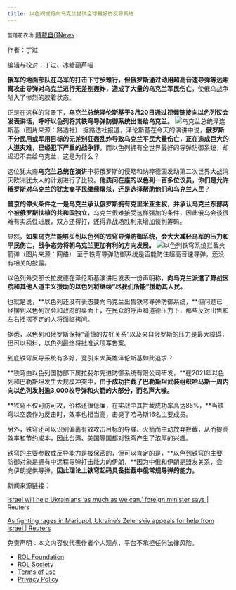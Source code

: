 ```yaml
---
title: 以色列或将向乌克兰提供全球最好的反导系统
---
```

`蓝莲花农场` [轉載自GNews](https://gnews.org/zh-hans/2200720/)

作者：丁过

编辑与校对：丁过、冰糖葫芦喵

**俄军的地面部队在乌军的打击下寸步难行，但俄罗斯通过动用超高音速导弹等远距离攻击导弹对乌克兰进行无差别轰炸，造成了大量的乌克兰军民伤亡**，使俄乌战争陷入了惨烈的胶着状态。

正是在这样的背景下，**乌克兰总统泽伦斯基于3月20日通过视频链接向以色列议会发表讲话，呼吁以色列将其铁穹导弹防御系统出售给乌克兰。**
![](https://assets.gnews.org/wp-content/uploads/2022/03/3月20日泽伦斯基-e1647824117849.jpg)乌克兰总统泽连斯基（图片来源：路透社）
据路透社报道，泽伦斯基在今天的演讲中说，**俄罗斯不分民用或军用目标的无差别狂轰乱炸导致乌克兰平民大量伤亡，正在造成巨大的人道灾难，已经犯下严重的战争罪**，而以色列拥有全世界最好的导弹防御系统，却迟迟不卖给乌克兰，这是为什么？

这位犹太裔**乌克兰总统在演讲中**将俄罗斯的侵略和纳粹德国发动第二次世界大战消灭欧洲犹太人的计划进行了比较。**他质问在座的以色列一百多位议员，你们是允许俄罗斯对乌克兰的犹太裔平民继续屠杀，还是选择帮助他们和乌克兰人民**？

**普京的停火条件之一是乌克兰承认俄罗斯拥有克里米亚主权，并承认乌克兰东部两个被俄罗斯扶植的共和国独立**，乌克兰很难接受这样强加的条件，因此俄乌会谈很难有实质性进展，双方还得打，还得靠战场胜利来增加谈判筹码。

显然，**如果乌克兰能够买到以色列的铁穹导弹防御系统，会大大减轻乌军的压力和平民伤亡，战争态势将朝乌克兰更加有利的方向发展。**
![](https://assets.gnews.org/wp-content/uploads/2022/03/铁穹系统-e1647827596188.jpg)以色列铁穹系统拦截火箭弹（图片来源：网络）
至于铁穹导弹防御系统是否能防住超高音速导弹，还没有相关的披露。

以色列外交部长拉皮德在泽伦斯基演讲后发表一份声明称，**向乌克兰派遣了野战医院和其他人道主义援助的以色列将继续“尽我们所能”援助其人民。**

也就是说，**以色列还没有表态要向乌克兰出售铁穹导弹防御系统，**但问题已经摆到以色列议会和政府的桌面上，在民众的呼声和道德压力下，那些反对出售和左右摇摆不定的人将面临拷问。

据悉，以色列和俄罗斯保持“谨慎的友好关系”以及来自俄罗斯的压力是最大障碍，但可以预料，以色列最终将批准这项军售案。

到底铁穹反导系统有多好，竞引来大英雄泽伦斯基如此追求？

**铁穹由以色列国防部下属拉斐尔先进防御系统有限公司研发，**在2021年以色列和巴勒斯坦发生大规模冲突中，**由于成功拦截了巴勒斯坦武装组织哈马斯一周内向以色列发射逾3,000枚导弹和火箭的大部分，而名声大噪。**

**铁穹不仅可防可攻，价格还很低廉，在实战中其拦截成功率高达85%，**当铁穹以空袭作为反击时，效率也相当高，击毙了哈马斯16名主要成员。

另外，铁穹还可以识别偏离有效攻击目标的导弹、火箭而主动放弃拦截，从而提高效率和节约成本，因此台湾、美国等国都对铁穹产生了浓厚的兴趣。

铁穹的主要参数或反导能力是被保密的，但可以肯定的是，**以色列铁穹的主要防御对象是拥有中远程导弹打击能力的伊朗，**因为中俄和伊朗是盟友关系，会向伊朗提供导弹，**因此理论上铁穹起码具备拦截中俄常规导弹的能力。**

新闻来源链接：

[Israel will help Ukrainians ‘as much as we can,’ foreign minister says | Reuters](https://www.reuters.com/world/israel-must-live-with-choices-helping-ukraine-zelenskiy-tells-knesset-2022-03-20/)

[As fighting rages in Mariupol, Ukraine’s Zelenskiy appeals for help from Israel | Reuters](https://www.reuters.com/world/europe/mariupol-says-thousands-deported-besieged-ukrainian-city-2022-03-20/)

 

免责声明：本文内容仅代表作者个人观点，平台不承担任何法律风险。

- [ROL Foundation](https://rolfoundation.org/)
- [ROL Society](https://rolsociety.org/)
- [Terms of use](https://gnews.org/terms-of-use-3/)
- [Privacy Policy](https://gnews.org/privacy-policy/)
